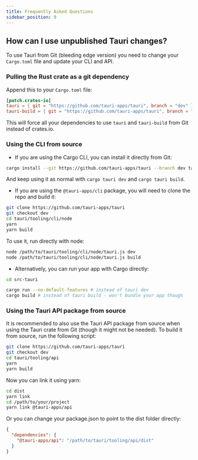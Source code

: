 ```yaml
---
title: Frequently Asked Questions
sidebar_position: 9
---
```


## How can I use unpublished Tauri changes?

To use Tauri from Git (bleeding edge version) you need to change your `Cargo.toml` file and update your CLI and API.

### Pulling the Rust crate as a git dependency

Append this to your `Cargo.toml` file:

```toml
[patch.crates-io]
tauri = { git = "https://github.com/tauri-apps/tauri", branch = "dev" }
tauri-build = { git = "https://github.com/tauri-apps/tauri", branch = "dev" }
```

This will force all your dependencies to use `tauri` and `tauri-build` from Git instead of crates.io.

### Using the CLI from source

- If you are using the Cargo CLI, you can install it directly from Git:

```sh
cargo install --git https://github.com/tauri-apps/tauri --branch dev tauri-cli
```

And keep using it as normal with `cargo tauri dev` and `cargo tauri build`.

- If you are using the `@tauri-apps/cli` package, you will need to clone the repo and build it:

```sh
git clone https://github.com/tauri-apps/tauri
git checkout dev
cd tauri/tooling/cli/node
yarn
yarn build
```

To use it, run directly with node:

```sh
node /path/to/tauri/tooling/cli/node/tauri.js dev
node /path/to/tauri/tooling/cli/node/tauri.js build
```

- Alternatively, you can run your app with Cargo directly:

```sh
cd src-tauri

cargo run --no-default-features # instead of tauri dev
cargo build # instead of tauri build - won't bundle your app though
```

### Using the Tauri API package from source

It is recommended to also use the Tauri API package from source when using the Tauri crate from Git (though it might not be needed).
To build it from source, run the following script:

```sh
git clone https://github.com/tauri-apps/tauri
git checkout dev
cd tauri/tooling/api
yarn
yarn build
```

Now you can link it using yarn:

```sh
cd dist
yarn link
cd /path/to/your/project
yarn link @tauri-apps/api
```

Or you can change your package.json to point to the dist folder directly:

```json
{
  "dependencies": {
    "@tauri-apps/api": "/path/to/tauri/tooling/api/dist"
  }
}
```
